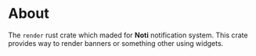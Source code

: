 # About

The `render` rust crate which maded for **Noti** notification system.
This crate provides way to render banners or something other using widgets.
